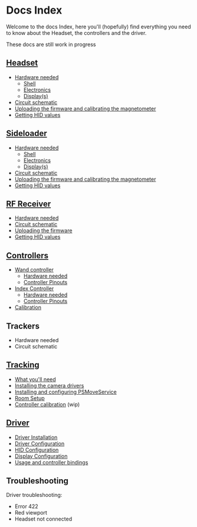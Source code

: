 # Docs Index
Welcome to the docs Index, here you'll (hopefully) find everything you need to know about the Headset, the controllers and the driver.

These docs are still work in progress

## [Headset](Headset.md)

- [Hardware needed](Headset.md#hardware-needed)
    - [Shell](Headset.md#shell)
    - [Electronics](Headset.md#electronics)
    - [Display(s)](Headset.md#displays)
- [Circuit schematic](Headset.md#circuit-schematic)
- [Uploading the firmware and calibrating the magnetometer](Headset.md#uploading-the-firmware-and-calibrating-the-magnetometer)
- [Getting HID values](Headset.md#getting-hid-values)

## [Sideloader](Sideloader.md)

- [Hardware needed](Headset.md#hardware-needed)
    - [Shell](Headset.md#shell)
    - [Electronics](Headset.md#electronics)
    - [Display(s)](Headset.md#displays)
- [Circuit schematic](Headset.md#circuit-schematic)
- [Uploading the firmware and calibrating the magnetometer](Headset.md#uploading-the-firmware-and-calibrating-the-magnetometer)
- [Getting HID values](Headset.md#getting-hid-values)



## [RF Receiver](RFReceiver.md)

- [Hardware needed](RFReceiver.md#hardware-needed)
- [Circuit schematic](RFReceiver.md#circuit-schematic)
- [Uploading the firmware](RFReceiver.md#uploading-the-firmware)
- [Getting HID values](RFReceiver.md#getting-hid-values)

## [Controllers](Controllers.md)

- [Wand controller](Controllers.md#wand-controllers)
    - [Hardware needed](Controllers.md#hardware-needed-per-controller-is-as-follows)
    - [Controller Pinouts](Controllers.md#controller-pinouts-are-the-following)
- [Index Controller](Controllers.md#knuckles-controllers)
    - [Hardware needed](Controllers.md#hardware-needed-per-controller-is-as-follows-1)
    - [Controller Pinouts](Controllers.md#controller-pinouts-are-the-following-1)
- [Calibration](Controllers.md#calibration)


## Trackers
- Hardware needed
- Circuit schematic

## [Tracking](Tracking.md)

- [What you'll need](Tracking.md#what-youll-need)
- [Installing the camera drivers](Tracking.md#installing-the-camera-drivers)
- [Installing and configuring PSMoveService](Tracking.md#installing-and-configuring-psms)
- [Room Setup](Tracking.md#room-setup)
- [Controller calibration](Tracking.md#controller-calibration) (wip)

## [Driver](Driver.md)

- [Driver Installation](Driver.md#Driver-Installation)
- [Driver Configuration](Driver.md#Driver-Configuration)
- [HID Configuration](Driver.md#hid-configuration)
- [Display Configuration](Driver.md#Display-configuration)
- [Usage and controller bindings](Driver.md#Usage-and-controller-bindings)

## Troubleshooting

Driver troubleshooting:
- Error 422
- Red viewport
- Headset not connected